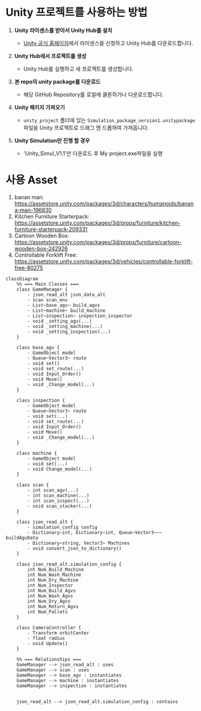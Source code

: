 # Unity 프로젝트를 사용하는 방법

1. **Unity 라이센스를 받아서 Unity Hub를 설치**  
   - [Unity 공식 홈페이지](https://unity.com/)에서 라이센스를 신청하고 Unity Hub를 다운로드합니다.  

2. **Unity Hub에서 프로젝트를 생성**  
   - Unity Hub를 실행하고 새 프로젝트를 생성합니다.  

3. **본 repo의 unity package를 다운로드**  
   - 해당 GitHub Repository를 로컬에 클론하거나 다운로드합니다.  

4. **Unity 패키지 가져오기**  
   - `unity_project` 폴더에 있는 `Simulation_package_version1.unitypackage` 파일을 Unity 프로젝트로 드래그 앤 드롭하여 가져옵니다.  
5. **Unity Simulation만 진행 할 경우**
   - 'Unity_Simul_V1.1'만 다운로드 후 My project.exe파일을 실행
# 사용 Asset
1. banan man: https://assetstore.unity.com/packages/3d/characters/humanoids/banana-man-196830
2. Kitchen Furniture Starterpack: https://assetstore.unity.com/packages/3d/props/furniture/kitchen-furniture-starterpack-209331
3. Cartoon Wooden Box: https://assetstore.unity.com/packages/3d/props/furniture/cartoon-wooden-box-242926
4. Controllable Forklift Free: https://assetstore.unity.com/packages/3d/vehicles/controllable-forklift-free-80275

```mermaid
classDiagram
    %% === Main Classes ===
    class GameManager {
        - json_read_alt json_data_alt
        - scan scan_env
        - List~base_agv~ build_agvs
        - List~machine~ build_machine
        - List~inspection~ inspection_inspector
        - void _setting_agv(...)
        - void _setting_machine(...)
        - void _setting_inspection(...)
    }

    class base_agv {
        - GameObject model
        - Queue~Vector3~ route
        - void set()
        - void set_route(...)
        - void Input_Order()
        - void Move()
        - void _Change_model(...)
    }

    class inspection {
        - GameObject model
        - Queue~Vector3~ route
        - void set(...)
        - void set_route(...)
        - void Input_Order()
        - void Move()
        - void _Change_model(...)
    }

    class machine {
        - GameObject model
        - void set(...)
        - void Change_model(...)
    }

    class scan {
        - int scan_agv(...)
        - int scan_machine(...)
        - int scan_inspect(...)
        - void scan_stacker(...)
    }

    class json_read_alt {
        - simulation_config config
        - Dictionary~int, Dictionary~int, Queue~Vector3~~~ buildAgvData
        - Dictionary~string, Vector3~ Machines
        - void convert_json_to_dictionary()
    }

    class json_read_alt.simulation_config {
        int Num_Build_Machine
        int Num_Wash_Machine
        int Num_Dry_Machine
        int Num_Inspector
        int Num_Build_Agvs
        int Num_Wash_Agvs
        int Num_Dry_Agvs
        int Num_Return_Agvs
        int Num_Pallets
    }

    class CameraController {
        - Transform orbitCenter
        - float radius
        - void Update()
    }

    %% === Relationships ===
    GameManager --> json_read_alt : uses
    GameManager --> scan : uses
    GameManager --> base_agv : instantiates
    GameManager --> machine : instantiates
    GameManager --> inspection : instantiates


    json_read_alt --> json_read_alt.simulation_config : contains
